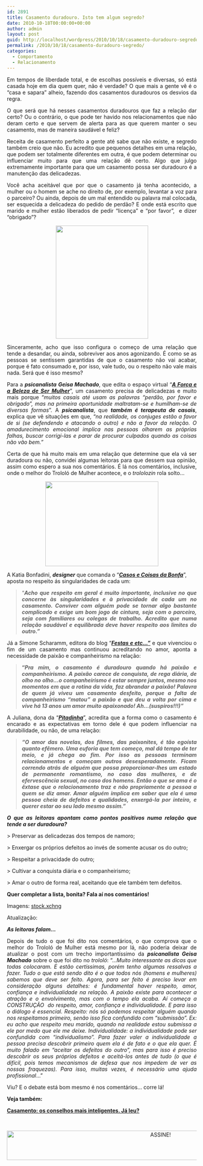 ```yaml
---
id: 2891
title: Casamento duradouro. Isto tem algum segredo?
date: 2010-10-18T00:00:00+00:00
author: admin
layout: post
guid: http://localhost/wordpress/2010/10/18/casamento-duradouro-segredo/
permalink: /2010/10/18/casamento-duradouro-segredo/
categories:
  - Comportamento
  - Relacionamento
---
```

<p style="text-align: justify;">
  Em tempos de liberdade total, e de escolhas possíveis e diversas, só está casada hoje em dia quem quer, não é verdade? O que mais a gente vê é o “casa e sapara” alheio, fazendo dos casamentos duradouros os desvios da regra.
</p>

<p style="text-align: justify;">
  O que será que há nesses casamentos duradouros que faz a relação dar certo? Ou o contrário, o que pode ter havido nos relacionamentos que não deram certo e que servem de alerta para as que querem manter o seu casamento, mas de maneira saudável e feliz?
</p>

<!--more-->

<p style="text-align: justify;">
  Receita de casamento perfeito a gente até sabe que não existe, e segredo também creio que não. Eu acredito que pequenos detalhes em uma relação, que podem ser totalmente diferentes em outra, é que podem determinar ou influenciar muito para que uma relação dê certo. Algo que julgo extremamente importante para que um casamento possa ser duradouro é a manutenção das delicadezas.
</p>

<p style="text-align: justify;">
  Você acha aceitável que por que o casamento já tenha acontecido, a mulher ou o homem se ache no direito de, por exemplo, levantar a voz para o parceiro? Ou ainda, depois de um mal entendido ou palavra mal colocada, ser esquecida a delicadeza do pedido de perdão? E onde está escrito que marido e mulher estão liberados de pedir “licença” e “por favor”,  e dizer “obrigado”?
</p>

<p align="center">
  <a href="http://www.trololodemulher.com.br/blog/wp-content/uploads/2010/10/casal-discutindo.jpg"><img class="alignnone size-medium wp-image-5315" title="OLYMPUS DIGITAL CAMERA" src="http://www.trololodemulher.com.br/blog/wp-content/uploads/2010/10/casal-discutindo-245x300.jpg" alt="" width="245" height="300" /></a>
</p>

<p style="text-align: justify;">
  Sinceramente, acho que isso configura o começo de uma relação que tende a desandar, ou ainda, sobreviver aos anos agonizando. É como se as pessoas se sentissem garantidas de que o casamento não vai acabar, porque é fato consumado e, por isso, vale tudo, ou o respeito não vale mais nada. Será que é isso mesmo?
</p>

<p style="text-align: justify;">
  Para a <strong><em>psicanalista</em></strong> <strong><em>Geisa Machado</em></strong>, que edita o espaço virtual “<strong><em><a href="http://geisamachado.blogspot.com/" target="_blank">A Força e a Beleza de Ser Mulher</a></em></strong>”, um casamento precisa de delicadezas e muito mais porque “<em>muitos casais até usam as palavras &#8220;perdão, por favor e obrigado&#8221;, mas na primeira oportunidade maltratam-se e humilham-se de diversas formas</em>”. A <strong><em>psicanalista</em></strong>, que <strong><em>também é terapeuta de casais</em></strong>, explica que vê situações em que, “<em>na realidade, os conjuges estão a favor de si (se defendendo e atacando o outro) e não a favor da relação. O amadurecimento emocional implica nas pessoas olharem as próprias falhas, buscar corrigi-las e parar de procurar culpados quando as coisas não vão bem.”</em>
</p>

<p style="text-align: justify;">
  Certa de que há muito mais em uma relação que determine que ela vá ser duradoura ou não, convidei algumas leitoras para que dessem sua opinião, assim como espero a sua nos comentários. É lá nos comentários, inclusive, onde o melhor do Trololó de Mulher acontece, e o <em>trololozin </em>rola solto…
</p>

<p align="center">
  <a href="http://www.trololodemulher.com.br/blog/wp-content/uploads/2010/10/casal.jpg"><img class="alignnone size-medium wp-image-5312" title="casal" src="http://www.trololodemulher.com.br/blog/wp-content/uploads/2010/10/casal-300x225.jpg" alt="" width="300" height="225" /></a>
</p>

A Katia Bonfadini, **_designer_** que comanda o “**_<a href="http://www.casosecoisasdabonfa.blogspot.com/" target="_blank">Casos e Coisas da Bonfa</a>_**”, aposta no respeito ás singularidades de cada um:

> <p style="text-align: justify;">
>   &#8220;<strong><em>Acho que respeito em geral é muito importante, inclusive no que concerne às singularidades e à privacidade de cada um no casamento. Conviver com alguém pode se tornar algo bastante complicado e exige um bom jogo de cintura, seja com o parceiro, seja com familiares ou colegas de trabalho. Acredito que numa relação saudável e equilibrada deve haver respeito aos limites do outro.&#8221;</em></strong>
> </p>

<p style="text-align: justify;">
  Já a Simone Scharamm, editora do blog “<strong><em><a href="http://simonescharamm.blogspot.com/" target="_blank">Festas e etc…”</a></em></strong> e que vivenciou o fim de um casamento mas continuou acreditando no amor, aponta a necessidade de paixão e companheirismo na relação:
</p>

> <p style="text-align: justify;">
>   <strong>“<em>Pra mim, o casamento é duradouro quando há paixão e companheirismo. A paixão carece de conquista, de rega diária, de olho no olho&#8230;o companheirismo é estar sempre juntos, mesmo nos momentos em que a rotina da vida, faz abrandar a paixão! Palavra de quem já viveu um casamento desfeito, porque a falta de companheirismo &#8220;matou&#8221; a paixão e que deu a volta por cima e vive há 13 anos um amor muito apaixonado! Ah&#8230;(suspiros!!!)”</em></strong>
> </p>

<p style="text-align: justify;">
  A Juliana, dona da “<a href="http://www.pitadinha.com/" target="_blank"><strong><em>Pitadinha</em></strong></a>”, acredita que a forma como o casamento é encarado e as expectativas em torno dele é que podem influenciar na durabilidade, ou não, de uma relação:
</p>

> <p style="text-align: justify;">
>   <strong><em>“O amor das novelas, dos filmes, das paixonites, é tão egoísta quanto efêmero. Uma euforia que tem começo, mal dá tempo de ter meio, e já chega ao fim. Por isso as pessoas terminam relacionamentos e começam outros desesperadamente. Ficam correndo atrás de alguém que possa proporcionar-lhes um estado de permanente romantismo, no caso das mulheres, e de efervescência sexual, no caso dos homens. Então o que se ama é o êxtase que o relacionamento traz e não propriamente a pessoa a quem se diz amar. Amar alguém implica em saber que ela é uma pessoa cheia de defeitos e qualidades, enxergá-la por inteiro, e querer estar ao seu lado mesmo assim.”</em></strong>
> </p>

<p style="text-align: justify;">
  <strong><em>O que as leitoras apontam como pontos positivos numa relação que tende a ser duradoura?</em></strong>
</p>

<p style="text-align: justify;">
  > Preservar as delicadezas dos tempos de namoro;
</p>

<p style="text-align: justify;">
  > Enxergar os próprios defeitos ao invés de somente acusar os do outro;
</p>

<p style="text-align: justify;">
  > Respeitar a privacidade do outro;
</p>

<p style="text-align: justify;">
  > Cultivar a conquista diária e o companheirismo;
</p>

<p style="text-align: justify;">
  > Amar o outro de forma real, aceitando que ele também tem defeitos.
</p>

<p style="text-align: justify;">
  <strong>Quer completar a lista, bonita? Fala aí nos comentários!</strong>
</p>

<p style="text-align: justify;">
  Imagens: <a href="http://www.sxc.hu/" target="_blank">stock.xchng</a>
</p>

<p style="text-align: justify;">
  Atualização:
</p>

**_As leitoras falam&#8230;_**

<p style="text-align: justify;">
  Depois de tudo o que foi dito nos comentários, o que comprova que o melhor do Trololó de Mulher está mesmo por lá, não poderia deixar de atualizar o post com um trecho importantíssimo da <strong><em>psicanalista Geisa Machado</em></strong> sobre o que foi dito no<em> trololó</em>: &#8220;&#8230;<em>Muito interessante as dicas que todas colocaram. E estão certíssimas, porém tenho algumas ressalvas a fazer. Tudo o que está sendo dito é o que todos nós (homens e mulheres) sabemos que deve ser feito. Agora, para ser feito é preciso levar em consideração alguns detalhes: é fundamental haver respeito, amor, confiança e individualidade na relação. A paixão existe para acontecer a atração e o envolvimento, mas com o tempo ela acaba. Aí começa a CONSTRUÇÃO  do respeito, amor, confiança e individualidade. E para isso o diálogo é essencial. Respeito: nós só podemos respeitar alguém quando nos respeitamos primeiro, senão isso fica confundido com &#8220;submissão&#8221;. Ex: eu acho que respeito meu marido, quando na realidade estou submissa a ele por medo que ele me deixe. Individualidade: a individualidade pode ser confundida com &#8220;individualismo&#8221;. Para fazer valer a individualidade a pessoa precisa descobrir primeiro quem ela é de fato e o que ela quer. É muito falado em &#8220;aceitar os defeitos do outro&#8221;, mas para isso é preciso descobrir os seus próprios defeitos e aceitá-los antes de tudo (o que é difícil, pois temos mecanismos de defesa que nos impedem de ver as nossas fraquezas). Para isso, muitas vezes, é necessário uma ajuda profissional</em>&#8230;&#8221;
</p>

Viu? E o debate está bom mesmo é nos comentários&#8230; corre lá!

**Veja também:**

**<a href="http://www.trololodemulher.com.br/2015/05/22/casamento-conselhos/" target="_blank">Casamento: os conselhos mais inteligentes. Já leu?</a>**

&nbsp;

<p align="center">
  <a href="http://feedburner.google.com/fb/a/mailverify?uri=blogBichaFemea&loc=en_US" target="_blank"><img class="alignnone size-full wp-image-10439" src="http://www.trololodemulher.com.br/blog/wp-content/uploads/2014/09/ASSINE.png" alt="ASSINE!" width="800" height="78" /></a>
</p>